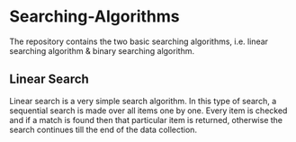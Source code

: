 # Searching-Algorithms
The repository contains the two basic searching algorithms, i.e. linear searching algorithm &amp; binary searching algorithm.

## Linear Search

Linear search is a very simple search algorithm. In this type of search, a sequential search is made over all items one by one. Every item is checked and if a match is found then that particular item is returned, otherwise the search continues till the end of the data collection.
